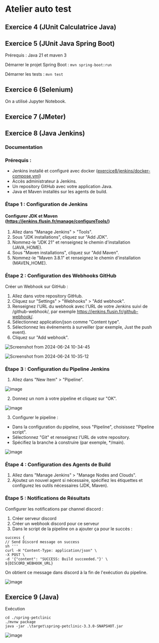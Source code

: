 # Atelier auto test

## Exercice 4 (JUnit Calculatrice Java)

## Exercice 5 (JUnit Java Spring Boot)

Prérequis : Java 21 et maven 3

Démarrer le projet Spring Boot : `mvn spring-boot:run`

Démarrer les tests : `mvn test`

## Exercice 6 (Selenium)

On a utilisé Jupyter Notebook.

## Exercice 7 (JMeter)

## Exercice 8 (Java Jenkins)

### Documentation

### Prérequis :

- Jenkins installé et configuré avec docker ([exercice8/jenkins/docker-compose.yml](https://github.com/Etienne-Legrand/epsi-atelier-auto-tests/blob/main/exercice8/docker-compose.yml))
- Accès administrateur à Jenkins.
- Un repository GitHub avec votre application Java.
- Java et Maven installés sur les agents de build.
  
### Étape 1 : Configuration de Jenkins

    
#### Configurer JDK et Maven (https://jenkins.flusin.fr/manage/configureTools/)
   
1. Allez dans "Manage Jenkins" > "Tools".
2. Sous "JDK installations", cliquez sur "Add JDK".
3. Nommez-le "JDK 21" et renseignez le chemin d'installation (JAVA_HOME).
4. Sous "Maven installations", cliquez sur "Add Maven".
5. Nommez-le "Maven 3.8.1" et renseignez le chemin d'installation (MAVEN_HOME).

### Étape 2 : Configuration des Webhooks GitHub

Créer un Webhook sur GitHub :

1. Allez dans votre repository GitHub.
2. Cliquez sur "Settings" > "Webhooks" > "Add webhook".
3. Renseignez l'URL du webhook avec l'URL de votre Jenkins suivi de /github-webhook/, par exemple https://jenkins.flusin.fr/github-webhook/.
4. Sélectionnez application/json comme "Content type".
5. Sélectionnez les événements à surveiller (par exemple, Just the push event).
6. Cliquez sur "Add webhook".

![Screenshot from 2024-06-24 10-34-45](https://github.com/Etienne-Legrand/epsi-atelier-auto-tests/assets/84561654/372602f4-0299-4318-89b4-fd8620a3218e)

![Screenshot from 2024-06-24 10-35-12](https://github.com/Etienne-Legrand/epsi-atelier-auto-tests/assets/84561654/e0098ff0-4575-4426-89c1-026d309166d2)

### Étape 3 : Configuration du Pipeline Jenkins

1. Allez dans "New Item" > "Pipeline".

![image](https://github.com/Etienne-Legrand/epsi-atelier-auto-tests/assets/93017364/9b60343e-44ce-48f7-b0e9-554dfe0c3596)

2. Donnez un nom à votre pipeline et cliquez sur "OK".

![image](https://github.com/Etienne-Legrand/epsi-atelier-auto-tests/assets/93017364/30f4a1c1-4972-42a4-8164-4181ccd45769)

3. Configurer le pipeline :
- Dans la configuration du pipeline, sous "Pipeline", choisissez "Pipeline script".
- Sélectionnez "Git" et renseignez l'URL de votre repository.
- Spécifiez la branche à construire (par exemple, */main).
  
![image](https://github.com/Etienne-Legrand/epsi-atelier-auto-tests/assets/93017364/9be470e9-8a49-4e69-9118-39dd69ee71df)

### Étape 4 : Configuration des Agents de Build

1. Allez dans "Manage Jenkins" > "Manage Nodes and Clouds".
2. Ajoutez un nouvel agent si nécessaire, spécifiez les étiquettes et configurez les outils nécessaires (JDK, Maven).

### Étape 5 : Notifications de Résultats

Configurer les notifications par channel discord :

1. Créer serveur discord
2. Créer un webhook discord pour ce serveur
2. Dans le script de la pipeline on a ajouter ça pour le succès : 
  ```
  success {
  // Send Discord message on success
  sh '''
  curl -H "Content-Type: application/json" \
  -X POST \
  -d '{"content": "SUCCESS: Build succeeded."}' \
  ${DISCORD_WEBHOOK_URL}
  ```

On obtient ce message dans discord à la fin de l'exécution du pipeline.

![image](https://github.com/Etienne-Legrand/epsi-atelier-auto-tests/assets/93017364/452da218-1275-4064-a72d-25d6cdc2144e)

## Exercice 9 (Java)

Exécution 

```
cd ./spring-petclinic
./mvnw package
java -jar .\target\spring-petclinic-3.3.0-SNAPSHOT.jar

```

![image](https://github.com/Etienne-Legrand/epsi-atelier-auto-tests/assets/93679283/f25cf46d-0575-4788-8a76-514aabc26cfd)

